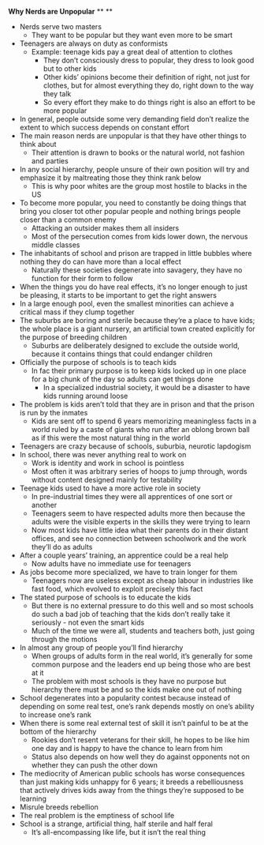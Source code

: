 **Why Nerds are Unpopular**
**
**
- Nerds serve two masters
	- They want to be popular but they want even more to be smart
- Teenagers are always on duty as conformists
	- Example: teenage kids pay a great deal of attention to clothes
		- They don’t consciously dress to popular, they dress to look good but to other kids
		- Other kids’ opinions become their definition of right, not just for clothes, but for almost everything they do, right down to the way they talk
		- So every effort they make to do things right is also an effort to be more popular
- In general, people outside some very demanding field don’t realize the extent to which success depends on constant effort
- The main reason nerds are unpopular is that they have other things to think about
	- Their attention is drawn to books or the natural world, not fashion and parties
- In any social hierarchy, people unsure of their own position will try and emphasize it by maltreating those they think rank below
	- This is why poor whites are the group most hostile to blacks in the US
- To become more popular, you need to constantly be doing things that bring you closer tot other popular people and nothing brings people closer than a common enemy
	- Attacking an outsider makes them all insiders
	- Most of the persecution comes from kids lower down, the nervous middle classes
- The inhabitants of school and prison are trapped in little bubbles where nothing they do can have more than a local effect
	- Naturally these societies degenerate into savagery, they have no function for their form to follow
- When the things you do have real effects, it’s no longer enough to just be pleasing, it starts to be important to get the right answers
- In a large enough pool, even the smallest minorities can achieve a critical mass if they clump together
- The suburbs are boring and sterile because they’re a place to have kids; the whole place is a giant nursery, an artificial town created explicitly for the purpose of breeding children
	- Suburbs are deliberately designed to exclude the outside world, because it contains things that could endanger children
- Officially the purpose of schools is to teach kids
	- In fac their primary purpose is to keep kids locked up in one place for a big chunk of the day so adults can get things done
		- In a specialized industrial society, it would be a disaster to have kids running around loose
- The problem is kids aren’t told that they are in prison and that the prison is run by the inmates 
	- Kids are sent off to spend 6 years memorizing meaningless facts in a world ruled by a caste of giants who run after an oblong brown ball as if this were the most natural thing in the world
- Teenagers are crazy because of schools, suburbia, neurotic lapdogism
- In school, there was never anything real to work on
	- Work is identity and work in school is pointless
	- Most often it was arbitrary series of hoops to jump through, words without content designed mainly for testability
- Teenage kids used to have a more active role in society
	- In pre-industrial times they were all apprentices of one sort or another 
	- Teenagers seem to have respected adults more then because the adults were the visible experts in the skills they were trying to learn
	- Now most kids have little idea what their parents do in their distant offices, and see no connection between schoolwork and the work they’ll do as adults
- After a couple years’ training, an apprentice could be a real help
	- Now adults have no immediate use for teenagers
- As jobs become more specialized, we have to train longer for them
	- Teenagers now are useless except as cheap labour in industries like fast food, which evolved to exploit precisely this fact
- The stated purpose of schools is to educate the kids
	- But there is no external pressure to do this well and so most schools do such a bad job of teaching that the kids don’t really take it seriously - not even the smart kids
	- Much of the time we were all, students and teachers both, just going through the motions
- In almost any group of people you’ll find hierarchy
	- When groups of adults form in the real world, it’s generally for some common purpose and the leaders end up being those who are best at it
	- The problem with most schools is they have no purpose but hierarchy there must be and so the kids make one out of nothing
- School degenerates into a popularity contest because instead of depending on some real test, one’s rank depends mostly on one’s ability to increase one’s rank
- When there is some real external test of skill it isn’t painful to be at the bottom of the hierarchy
	- Rookies don’t resent veterans for their skill, he hopes to be like him one day and is happy to have the chance to learn from him
	- Status also depends on how well they do against opponents not on whether they can push the other down
- The mediocrity of American public schools has worse consequences than just making kids unhappy for 6 years; it breeds a rebelliousness that actively drives kids away from the things they’re supposed to be learning
- Misrule breeds rebellion
- The real problem is the emptiness of school life
- School is a strange, artificial thing, half sterile and half feral
	- It’s all-encompassing like life, but it isn’t the real thing


